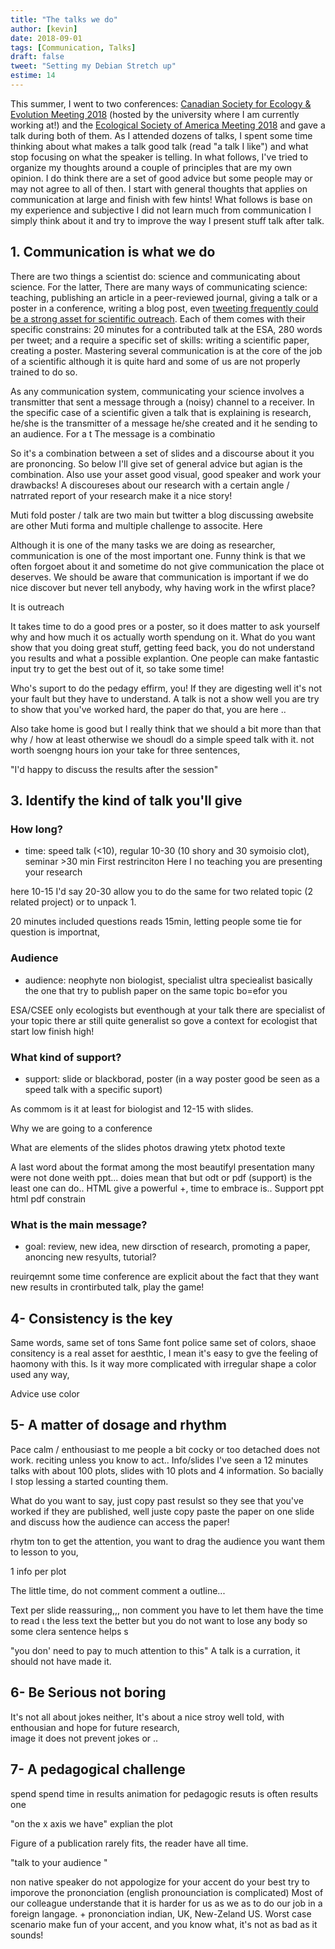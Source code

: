 ```yaml
---
title: "The talks we do"
author: [kevin]
date: 2018-09-01
tags: [Communication, Talks]
draft: false
tweet: "Setting my Debian Stretch up"
estime: 14
---
```



This summer, I went to two conferences:
[Canadian Society for Ecology & Evolution Meeting 2018](http://www.csee2018.ca/)
(hosted by the university where I am currently working at!) and the
[Ecological Society of America Meeting 2018](https://esa.org/neworleans/) and
gave a talk during both of them. As I attended dozens of talks, I spent some
time thinking about what makes a talk good talk (read "a talk I like") and what
stop focusing on what the speaker is telling. In what follows, I've tried to
organize my thoughts around a couple of principles that are my own opinion.
I do think there are a set of good advice but some people may or may not agree
to all of then. I start with general thoughts that applies on communication
at large and finish with few hints!
What follows is base on my experience and subjective I did not learn much
from communication I simply think about it and try to improve the way
I present stuff talk after talk.


## 1. Communication is what we do

There are two things a scientist do: science and communicating about science.
For the latter,
There are many ways of communicating science: teaching, publishing an article in a
peer-reviewed journal, giving a talk or a poster in a conference, writing
a blog post, even [tweeting frequently could be a strong asset for scientific outreach](http://www.facetsjournal.com/doi/10.1139/facets-2018-0002). Each of
them comes with their specific constrains: 20 minutes for a contributed talk
at the ESA, 280 words per tweet; and a require a specific set of skills: writing a
scientific paper, creating a poster. Mastering several communication is at the
core of the job of a scientific although it is quite hard and some of us are
not properly trained to do so.

As any communication system, communicating your science involves a transmitter
that sent a message through a (noisy) channel to a receiver. In the specific
case of a scientific given a talk that is explaining is research, he/she is the transmitter
of a message he/she created and it he sending to an audience.
For a t The message is a combinatio

So it's a combination between a set of slides and a discourse about it
you are prononcing. So below I'll give set of general advice but
agian is the combination. Also use your asset good visual, good speaker
and work your drawbacks!
A discoureses about our research with a certain angle / natrrated report
of your research make it a nice story!

Muti fold poster / talk are two main but twitter a blog discussing αwebsite are other
Muti forma and multiple challenge to associte. Here


Although it is one of the many tasks we are doing as researcher, communication
is one of the most important one. Funny think is that we often forgoet about
it and sometime do not give communication the place ot deserves.
We should be aware that communication is  important if we do nice
discover but never tell anybody, why having work in the wfirst place?





It is outreach

It takes time to do a good pres or a poster, so it does matter to ask yourself
why and how much it os actually worth spendung on it. What do you want
show that you doing great stuff, getting feed back, you do not understand
you results and what a possible explantion. One people can make fantastic input
try to get the best out of it, so take some time!

Who's suport to do the pedagy effirm, you! If they are digesting well
it's not your fault but they have to understand. A talk is not a show
well you are try to show that you've worked hard, the paper do that,
you are here ..

Also take home is good but I really think that we should a bit more than that
why / how  at least otherwise we shoudl do a simple speed talk with it.
not worth soengng hours ion your take for three sentences,

"I'd happy to discuss the results after the session"



## 3. Identify the kind of talk you'll give

### How long?

- time: speed talk (<10), regular 10-30 (10 shory and 30 symoisio clot), seminar >30 min
First restrinciton Here I no teaching you are presenting your research

here 10-15 I'd say 20-30 allow you to do the same for two related topic (2 related
  project) or to unpack 1.

20 minutes included questions reads 15min, letting people some tie for question
is importnat,

### Audience

- audience: neophyte non biologist, specialist ultra speciealist basically
the one that try to publish paper on the same topic bo=efor you

ESA/CSEE only ecologists but eventhough at your talk there are specialist of
your topic there ar still quite generalist so gove a context for ecologist
that start low finish high!


### What kind of support?

- support: slide or blackborad, poster (in a way poster good be seen as a speed talk
  with a specific suport)

As commom is it at least for biologist and 12-15 with slides.

Why we are going to a conference

What are elements of the slides photos drawing ytetx photod texte

A last word about the format among the most beautifyl presentation
many were not done weith ppt... doies mean that but odt or pdf (support)
is the least one can do.. HTML give a powerful +, time to embrace is.. Support ppt html pdf
constrain


### What is the main message?

- goal: review, new idea, new dirsction of research, promoting a paper, anoncing new resyults, tutorial?

reuirqemnt some time conference are explicit about the fact that they want new
results in crontirbuted talk, play the game!









## 4- Consistency is the key

Same words, same set of tons
Same font police same set of colors, shaoe
consitency is a real asset for aesthtic, I mean it's easy to gve the feeling of
haomony with this. Is it way more complicated with irregular shape a color
used any way,

Advice use color


## 5- A matter of dosage and rhythm

Pace calm / enthousiast to me people a bit cocky or too detached does
not work. reciting unless you know to act..
Info/slides
I've seen a 12 minutes talks with about 100 plots, slides with 10 plots and
4 information. So bacially I stop lessing a started counting them.

What do you want to say, just copy past resulst so they see that you've worked
if they are published, well juste copy paste the paper on one slide and
discuss how the audience can access the paper!

rhytm ton to get the attention, you want to drag the audience you want them
to lesson to you,


1 info per plot

The little time, do not comment comment a outline...

Text per slide reassuring,,, non comment you have to let them have the time to read
ι
the less text the better but you do not want to lose any body so some clera sentence
helps s

"you don' need to pay to much attention to this" A talk is a curration, it should not have made it.



## 6- Be Serious not boring

It's not all about jokes neither, It's about a nice stroy
well told, with enthousian and hope for future research,  
image it does not prevent jokes or .. 





## 7- A pedagogical challenge

spend spend time in results
animation for pedagogic resuts  is often
results one

"on the x axis we have" explian the plot

Figure of a publication rarely fits, the reader have all time.


"talk to your audience "



non native speaker do not appologize for your accent do your best try
to imporove the prononciation (english pronounciation is complicated)
Most of our colleague understande that it is harder for us as we as to
do our job in a foreign langage. + prononciation indian, UK, New-Zeland
US. Worst case scenario make fun of your accent, and you know what,
it's not as bad as it sounds!

